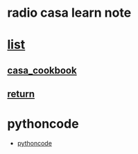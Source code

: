 # radio casa learn note

# [list](./Readme_list.md)
## [casa_cookbook](./casa_cookbook4.7.2.pdf)
## [return](../)

# pythoncode
+ [pythoncode](https://brettlv.github.io/pythoncode/)
